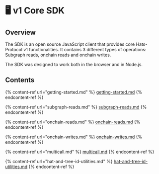 # 🖥 v1 Core SDK

## Overview

The SDK is an open source JavaScript client that provides core Hats-Protocol v1 functionalities. It contains 3 different types of operations: Subgraph reads, onchain reads and onchain writes.

The SDK was designed to work both in the browser and in Node.js.

## Contents

{% content-ref url="getting-started.md" %}
[getting-started.md](getting-started.md)
{% endcontent-ref %}

{% content-ref url="subgraph-reads.md" %}
[subgraph-reads.md](subgraph-reads.md)
{% endcontent-ref %}

{% content-ref url="onchain-reads.md" %}
[onchain-reads.md](onchain-reads.md)
{% endcontent-ref %}

{% content-ref url="onchain-writes.md" %}
[onchain-writes.md](onchain-writes.md)
{% endcontent-ref %}

{% content-ref url="multicall.md" %}
[multicall.md](multicall.md)
{% endcontent-ref %}

{% content-ref url="hat-and-tree-id-utilities.md" %}
[hat-and-tree-id-utilities.md](hat-and-tree-id-utilities.md)
{% endcontent-ref %}
